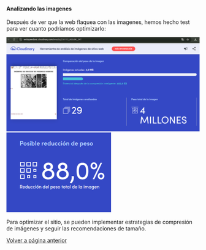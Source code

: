 #### Analizando las imagenes

Después de ver que la web flaquea con las imagenes, hemos hecho test para ver cuanto podriamos optimizarlo:

![Imagen prueba imagenes](../img/imgrendimiento.png)
![Imagen prueba imagenes](../img/imgrendimiento2.png)

Para optimizar el sitio, se pueden implementar estrategias de compresión de imágenes y seguir las recomendaciones de tamaño.

[Volver a página anterior](principal.md)